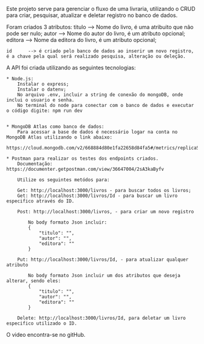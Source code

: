 Este projeto serve para gerenciar o fluxo de uma livraria, utilizando o CRUD para criar, pesquisar, atualizar e deletar registro no banco de dados.

Foram criados 3 atributos:
    titulo  --> Nome do livro, é uma atribuito que não pode ser nulo;
    autor   --> Nome do autor do livro, é um atributo opcional;
    editora --> Nome da editora do livro, é um atributo opcional;

    id      --> é criado pelo banco de dados ao inserir um novo registro, é a chave pela qual será realizado pesquisa, alteração ou deleção.

A API foi criada utilizando as seguintes tecnologias:

    * Node.js:
        Instalar o express;
        Instalar o datenv;
        No arquivo .env, incluir a string de conexão do mongoDB, onde inclui o usuario e senha.
        No terminal do node para conectar com o banco de dados e executar o código digite: npm run dev
        

    * MongoDB Atlas como banco de dados:
        Para acessar a base de dados é necessário logar na conta no MongoDB Atlas utilizando o link abaixo:
        https://cloud.mongodb.com/v2/668884d80e1fa22658d84fa5#/metrics/replicaSet/6688850a18348e40bad4485c/explorer/Livraria/livros/find

    * Postman para realizar os testes dos endpoints criados.
        Documentação: https://documenter.getpostman.com/view/36647004/2sA3kaByfv

        Utilize os seguintes metódos para: 

        Get: http://localhost:3000/livros - para buscar todos os livros;
        Get: http://localhost:3000/livros/Id - para buscar um livro especifico através do ID.

        Post: http://localhost:3000/livros, - para criar um novo registro

            No body formato Json incluir:
            {
                "titulo": "",
                "autor": "",
                "editora": ""
            }

        Put: http://localhost:3000/livros/Id, - para atualizar qualquer atributo 
        
            No body formato Json incluir um dos atributos que deseja alterar, sendo eles:
            {
                "titulo": "",
                "autor": "",
                "editora": ""
            }
        
        Delete: http://localhost:3000/livros/Id, para deletar um livro especifico utilizado o ID.


O video encontra-se no gitHub.
    
